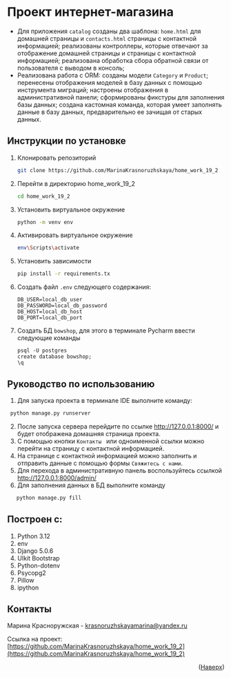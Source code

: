 # Проект интернет-магазина

- Для приложения ```catalog``` созданы два шаблона: ```home.html``` для домашней страницы и ```contacts.html``` страницы
  с контактной информацией; реализованы контроллеры, которые отвечают за отображение домашней страницы и страницы с
  контактной информацией; реализована обработка сбора обратной связи от пользователя с выводом в консоль;
- Реализована работа с ORM: созданы модели ```Category``` и ```Product```; перенесены отображения моделей в базу данных
  с помощью инструмента миграций; настроены отображения в административной панели; сформированы фикстуры для заполнения
  базы данных; создана кастомная команда, которая умеет заполнять данные в базу данных, предварительно ее зачищая от
  старых данных.

Инструкции по установке
------------

1. Клонировать репозиторий
   ```sh
   git clone https://github.com/MarinaKrasnoruzhskaya/home_work_19_2
   ```
2. Перейти в директорию home_work_19_2
   ```sh
   cd home_work_19_2
   ```
3. Установить виртуальное окружение
   ```sh
   python -m venv env
   ```
4. Активировать виртуальное окружение
   ```sh
   env\Scripts\activate
   ```
5. Установить зависимости
   ```sh
   pip install -r requirements.tx
   ```
6. Создать файл ```.env``` следующего содержания:
   ```
   DB_USER=local_db_user
   DB_PASSWORD=local_db_password
   DB_HOST=local_db_host
   DB_PORT=local_db_port
   ```
7. Создать БД ```bowshop```, для этого в терминале Pycharm ввести следующие команды
   ```
   psql -U postgres
   create database bowshop;  
   \q
   ```

Руководство по использованию
---------------

1. Для запуска проекта в терминале IDE выполните команду:

  ```sh
   python manage.py runserver
   ```

2. После запуска сервера перейдите по ссылке http://127.0.0.1:8000/ и будет отображена домашняя страница проекта.
3. С помощью кнопки ```Контакты ```  или одноименной ссылки можно перейти на страницу с контактной информацией.
4. На странице с контактной информацией можно заполнить и отправить данные с помощью формы ```Свяжитесь с нами```.
5. Для перехода в административную панель воспользуйтесь ссылкой http://127.0.0.1:8000/admin/
6. Для заполнения данных в БД выполните команду
```sh
   python manage.py fill
   ```

Построен с:
---------------

1. Python 3.12
2. env
3. Django 5.0.6
4. UIkit Bootstrap
5. Python-dotenv 
6. Psycopg2 
7. Pillow 
8. ipython

Контакты
---------------
Марина Красноружская - krasnoruzhskayamarina@yandex.ru

Ссылка на
проект: [https://github.com/MarinaKrasnoruzhskaya/home_work_19_2](https://github.com/MarinaKrasnoruzhskaya/home_work_19_2)

<p align="right">(<a href="#readme-top">Наверх</a>)</p>

